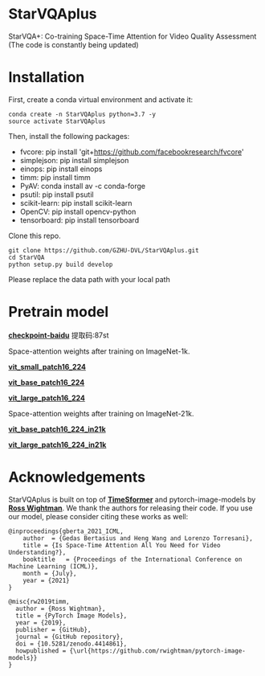# StarVQAplus
StarVQA+: Co-training Space-Time Attention for Video Quality Assessment
(The code is constantly being updated)
#  Installation

First, create a conda virtual environment and activate it:

```
conda create -n StarVQAplus python=3.7 -y
source activate StarVQAplus
```
Then, install the following packages:

- fvcore: pip install 'git+https://github.com/facebookresearch/fvcore'
- simplejson: pip install simplejson
- einops: pip install einops
- timm: pip install timm
- PyAV: conda install av -c conda-forge
- psutil: pip install psutil
- scikit-learn: pip install scikit-learn
- OpenCV: pip install opencv-python
- tensorboard: pip install tensorboard

Clone this repo.

```
git clone https://github.com/GZHU-DVL/StarVQAplus.git
cd StarVQA
python setup.py build develop
```

Please replace the data path with your local path 
# Pretrain model
[**checkpoint-baidu**](https://pan.baidu.com/s/16z7erijruMTJNYyr2IWwfw) 提取码:87st

Space-attention weights after training on ImageNet-1k.

[**vit_small_patch16_224**](https://github.com/rwightman/pytorch-image-models/releases/download/v0.1-weights/vit_small_p16_224-15ec54c9.pth)

[**vit_base_patch16_224**](https://github.com/rwightman/pytorch-image-models/releases/download/v0.1-vitjx/jx_vit_base_p16_224-80ecf9dd.pth)

[**vit_large_patch16_224**](https://github.com/rwightman/pytorch-image-models/releases/download/v0.1-vitjx/jx_vit_large_p16_224-4ee7a4dc.pth)

Space-attention weights after training on ImageNet-21k.

[**vit_base_patch16_224_in21k**](https://github.com/rwightman/pytorch-image-models/releases/download/v0.1-vitjx/jx_vit_base_patch16_224_in21k-e5005f0a.pth)

[**vit_large_patch16_224_in21k**](https://github.com/rwightman/pytorch-image-models/releases/download/v0.1-vitjx/jx_vit_large_patch16_224_in21k-606da67d.pth)

# Acknowledgements
StarVQAplus is built on top of [**TimeSformer**](https://github.com/facebookresearch/TimeSformer) and pytorch-image-models by [**Ross Wightman**](https://github.com/rwightman). We thank the authors for releasing their code. If you use our model, please consider citing these works as well:
```
@inproceedings{gberta_2021_ICML,
    author  = {Gedas Bertasius and Heng Wang and Lorenzo Torresani},
    title = {Is Space-Time Attention All You Need for Video Understanding?},
    booktitle   = {Proceedings of the International Conference on Machine Learning (ICML)}, 
    month = {July},
    year = {2021}
}
```
```
@misc{rw2019timm,
  author = {Ross Wightman},
  title = {PyTorch Image Models},
  year = {2019},
  publisher = {GitHub},
  journal = {GitHub repository},
  doi = {10.5281/zenodo.4414861},
  howpublished = {\url{https://github.com/rwightman/pytorch-image-models}}
}
```

